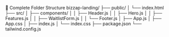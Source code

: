 📁 Complete Folder Structure
bizzap-landing/
├── public/
│   └── index.html
├── src/
│   ├── components/
│   │   ├── Header.js
│   │   ├── Hero.js
│   │   ├── Features.js
│   │   ├── WaitlistForm.js
│   │   └── Footer.js
│   ├── App.js
│   ├── App.css
│   ├── index.js
│   └── index.css
├── package.json
└── tailwind.config.js